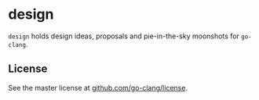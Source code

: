 design
======

`design` holds design ideas, proposals and pie-in-the-sky moonshots for
`go-clang`.

## License
See the master license at [github.com/go-clang/license](https://github.com/go-clang/license).

